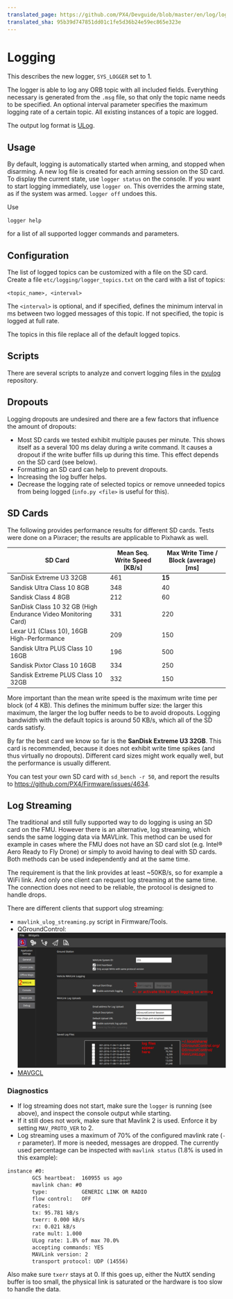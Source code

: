 ```yaml
---
translated_page: https://github.com/PX4/Devguide/blob/master/en/log/logging.md
translated_sha: 95b39d747851dd01c1fe5d36b24e59ec865e323e
---
```


# Logging

This describes the new logger, `SYS_LOGGER` set to 1.

The logger is able to log any ORB topic with all included fields. Everything
necessary is generated from the `.msg` file, so that only the topic name needs
to be specified. An optional interval parameter specifies the maximum logging
rate of a certain topic. All existing instances of a topic are logged.

The output log format is [ULog](../log/ulog_file_format.md).

## Usage
By default, logging is automatically started when arming, and stopped when
disarming. A new log file is created for each arming session on the SD card. To
display the current state, use `logger status` on the console.  If you want to
start logging immediately, use `logger on`. This overrides the arming state, as
if the system was armed. `logger off` undoes this.

Use
```
logger help
```
for a list of all supported logger commands and parameters.


## Configuration
The list of logged topics can be customized with a file on the SD card. Create a
file `etc/logging/logger_topics.txt` on the card with a list of topics:
```
<topic_name>, <interval>
```
The `<interval>` is optional, and if specified, defines the minimum interval in
ms between two logged messages of this topic. If not specified, the topic is
logged at full rate.

The topics in this file replace all of the default logged topics.


## Scripts
There are several scripts to analyze and convert logging files in the
[pyulog](https://github.com/PX4/pyulog) repository.


## Dropouts
Logging dropouts are undesired and there are a few factors that influence the
amount of dropouts:
- Most SD cards we tested exhibit multiple pauses per minute. This shows
  itself as a several 100 ms delay during a write command. It causes a dropout
  if the write buffer fills up during this time. This effect depends on the SD
  card (see below).
- Formatting an SD card can help to prevent dropouts.
- Increasing the log buffer helps.
- Decrease the logging rate of selected topics or remove unneeded topics from
  being logged (`info.py <file>` is useful for this).

## SD Cards
The following provides performance results for different SD cards.
Tests were done on a Pixracer; the results are applicable to Pixhawk as well.

| SD Card | Mean Seq. Write Speed [KB/s] | Max Write Time / Block (average) [ms] |
| -- | -- | -- |
| SanDisk Extreme U3 32GB | 461 | **15** |
| Sandisk Ultra Class 10 8GB | 348 | 40 |
| Sandisk Class 4 8GB | 212 | 60 |
| SanDisk Class 10 32 GB (High Endurance Video Monitoring Card) | 331 | 220 |
| Lexar U1 (Class 10), 16GB High-Performance | 209 | 150 |
| Sandisk Ultra PLUS Class 10 16GB | 196 | 500 |
| Sandisk Pixtor Class 10 16GB | 334 | 250 |
| Sandisk Extreme PLUS Class 10 32GB | 332 | 150 |

More important than the mean write speed is the maximum write time per block (of
4 KB). This defines the minimum buffer size: the larger this maximum, the larger
the log buffer needs to be to avoid dropouts. Logging bandwidth with the default
topics is around 50 KB/s, which all of the SD cards satisfy.

By far the best card we know so far is the **SanDisk Extreme U3 32GB**. This
card is recommended, because it does not exhibit write time spikes (and thus
virtually no dropouts). Different card sizes might work equally well, but the
performance is usually different.

You can test your own SD card with `sd_bench -r 50`, and report the results to
https://github.com/PX4/Firmware/issues/4634.

## Log Streaming
The traditional and still fully supported way to do logging is using an SD card
on the FMU. However there is an alternative, log streaming, which sends the
same logging data via MAVLink. This method can be used for example in cases
where the FMU does not have an SD card slot (e.g. Intel® Aero Ready to Fly Drone) or simply to avoid
having to deal with SD cards. Both methods can be used independently and at the
same time.

The requirement is that the link provides at least ~50KB/s, so for example a
WiFi link. And only one client can request log streaming at the same time. The
connection does not need to be reliable, the protocol is designed to handle
drops.

There are different clients that support ulog streaming:
- `mavlink_ulog_streaming.py` script in Firmware/Tools.
- QGroundControl:
![](../../assets/gcs/qgc-log-streaming.png)
- [MAVGCL](https://github.com/ecmnet/MAVGCL)

### Diagnostics
- If log streaming does not start, make sure the `logger` is running (see
  above), and inspect the console output while starting.
- If it still does not work, make sure that Mavlink 2 is used. Enforce it by
  setting `MAV_PROTO_VER` to 2.
- Log streaming uses a maximum of 70% of the configured mavlink rate (`-r`
  parameter). If more is needed, messages are dropped. The currently used
  percentage can be inspected with `mavlink status` (1.8% is used in this
  example):
```
instance #0:
        GCS heartbeat:  160955 us ago
        mavlink chan: #0
        type:           GENERIC LINK OR RADIO
        flow control:   OFF
        rates:
        tx: 95.781 kB/s
        txerr: 0.000 kB/s
        rx: 0.021 kB/s
        rate mult: 1.000
        ULog rate: 1.8% of max 70.0%
        accepting commands: YES
        MAVLink version: 2
        transport protocol: UDP (14556)
```
  Also make sure `txerr` stays at 0. If this goes up, either the NuttX sending
  buffer is too small, the physical link is saturated or the hardware is too
  slow to handle the data.


